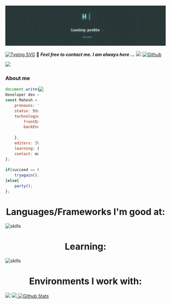    ![logo](https://github.com/maheshcoder/maheshcoder/blob/master/Banner-resize.gif)
  

<a href="https://git.io/typing-svg"><img src="https://readme-typing-svg.demolab.com?font=Fira+Code&pause=1000&color=42FFF7D2&width=435&lines=-----------%3E+I+am%2C+Mahesh;-----%3E-%3E+Always+Ready+to+Learn" alt="Typing SVG" /></a>
📝 ***Feel free to contact me. I am always here ...*** <img src="https://media.giphy.com/media/WUlplcMpOCEmTGBtBW/giphy.gif" width="30">  [![Github](https://img.shields.io/github/followers/Ahmad-Sawalqeh?label=Follow%20Me&style=social)](https://github.com/Ahmad-Sawalqeh)

<img src="https://oyepriyansh.pages.dev/838764339942785051.gif"> 


### About me 

<img align='right' src="https://media.giphy.com/media/l0HlTy9x8FZo0XO1i/giphy.gif" width="400">

```js
document.write("Hello World");
Developer dev = new Developer(S.Maheswar);
const Mahesh = {
    pronouns: "Bro" | "Dude",
    status: Student,
    technologies: {
        frontEnd: [HTML, CSS, React],
        backEnd: [Node.js, Express.js, Mongoose.js, MongoDB, Python,Flask],
       
    },
    editors: [VS Code,  PyCharm, Colab],
    learning: [Machine Learning , MetaVerse],
    contact: maheshcoder999@gmail.com
};

if(succeed == false){
    tryagain();
}else{
    party();
};
```
<!-- languages and skills section -->

<h1 align="center"> Languages/Frameworks I'm good at: </h1>

![skills](https://skillicons.dev/icons?i=html,css,azure,wordpress,nodejs,mongodb,postman,py,git,github,vscode&theme=light)

<h1 align="center"> Learning: </h1>

![skills](https://skillicons.dev/icons?i=unity,react,flask)

<h1 align="center"> Environments I work with: </h1>
<img src="https://oyepriyansh.pages.dev/838764339942785051.gif"> 
<a href="#-lets-connect"> 
<img src="https://oyepriyansh.pages.dev/838764339942785051.gif"> 
 <img src="https://raw.githubusercontent.com/mayhemantt/mayhemantt/Update/svg/Bottom.svg" alt="Github Stats" />
